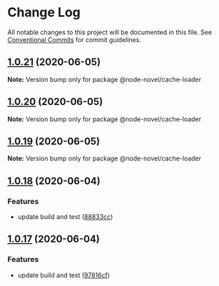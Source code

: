 # Change Log

All notable changes to this project will be documented in this file.
See [Conventional Commits](https://conventionalcommits.org) for commit guidelines.

## [1.0.21](https://github.com/bluelovers/ws-node-novel/compare/@node-novel/cache-loader@1.0.20...@node-novel/cache-loader@1.0.21) (2020-06-05)

**Note:** Version bump only for package @node-novel/cache-loader





## [1.0.20](https://github.com/bluelovers/ws-node-novel/compare/@node-novel/cache-loader@1.0.19...@node-novel/cache-loader@1.0.20) (2020-06-05)

**Note:** Version bump only for package @node-novel/cache-loader





## [1.0.19](https://github.com/bluelovers/ws-node-novel/compare/@node-novel/cache-loader@1.0.18...@node-novel/cache-loader@1.0.19) (2020-06-05)

**Note:** Version bump only for package @node-novel/cache-loader





## [1.0.18](https://github.com/bluelovers/ws-node-novel/compare/@node-novel/cache-loader@1.0.17...@node-novel/cache-loader@1.0.18) (2020-06-04)


### Features

* update build and test ([88833cc](https://github.com/bluelovers/ws-node-novel/commit/88833cc50b3b3194adfc3683fe2fca73c8ef8424))





## [1.0.17](https://github.com/bluelovers/ws-node-novel/compare/@node-novel/cache-loader@1.0.16...@node-novel/cache-loader@1.0.17) (2020-06-04)


### Features

* update build and test ([97816cf](https://github.com/bluelovers/ws-node-novel/commit/97816cfc4ef513d3cdeb5fc525a010543123fa76))
